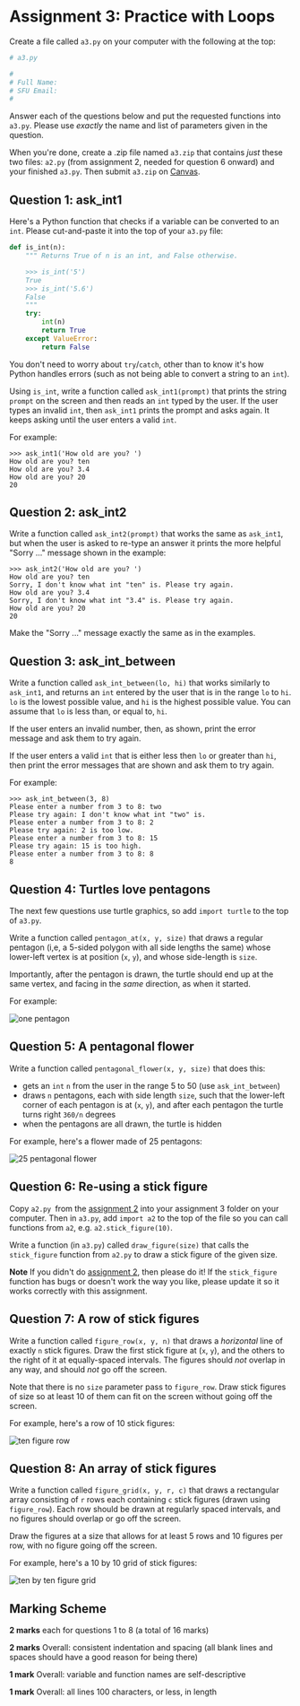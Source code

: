 # Assignment 3: Practice with Loops

Create a file called `a3.py` on your computer with the following at the top:

```python
# a3.py

#
# Full Name:
# SFU Email:
#
```

Answer each of the questions below and put the requested functions into
`a3.py`. Please use *exactly* the name and list of parameters given in the
question.

When you're done, create a .zip file named `a3.zip` that contains *just* these
two files: `a2.py` (from assignment 2, needed for question 6 onward) and your
finished `a3.py`. Then submit `a3.zip` on
[Canvas](https://canvas.sfu.ca/courses/73212).


## Question 1: ask_int1

Here's a Python function that checks if a variable can be converted to an
`int`. Please cut-and-paste it into the top of your `a3.py` file:

```python
def is_int(n):
    """ Returns True of n is an int, and False otherwise.

    >>> is_int('5')
    True
    >>> is_int('5.6')
    False
    """
    try:
        int(n)
        return True
    except ValueError:
        return False
```

You don't need to worry about `try`/`catch`, other than to know it's how
Python handles errors (such as not being able to convert a string to an
`int`).

Using `is_int`, write a function called `ask_int1(prompt)` that prints the
string `prompt` on the screen and then reads an `int` typed by the user. If
the user types an invalid `int`, then `ask_int1` prints the prompt and asks
again. It keeps asking until the user enters a valid `int`.

For example:

```
>>> ask_int1('How old are you? ')
How old are you? ten
How old are you? 3.4
How old are you? 20
20
```


## Question 2: ask_int2

Write a function called `ask_int2(prompt)` that works the same as `ask_int1`,
but when the user is asked to re-type an answer it prints the more helpful
"Sorry ..." message shown in the example:

```
>>> ask_int2('How old are you? ')
How old are you? ten
Sorry, I don't know what int "ten" is. Please try again.
How old are you? 3.4
Sorry, I don't know what int "3.4" is. Please try again.
How old are you? 20
20
```

Make the "Sorry ..." message exactly the same as in the examples.


## Question 3: ask_int_between

Write a function called `ask_int_between(lo, hi)` that works similarly to
`ask_int1`, and returns an `int` entered by the user that is in the range `lo`
to `hi`. `lo` is the lowest possible value, and `hi` is the highest possible
value. You can assume that `lo` is less than, or equal to, `hi`.

If the user enters an invalid number, then, as shown, print the error message
and ask them to try again.

If the user enters a valid `int` that is either less then `lo` or greater than
`hi`, then print the error messages that are shown and ask them to try again.

For example:

```
>>> ask_int_between(3, 8)
Please enter a number from 3 to 8: two
Please try again: I don't know what int "two" is.
Please enter a number from 3 to 8: 2
Please try again: 2 is too low.
Please enter a number from 3 to 8: 15
Please try again: 15 is too high.
Please enter a number from 3 to 8: 8
8
```

## Question 4: Turtles love pentagons

The next few questions use turtle graphics, so add `import turtle` to the top
of `a3.py`.

Write a function called `pentagon_at(x, y, size)` that draws a regular
pentagon (i,e, a 5-sided polygon with all side lengths the same) whose
lower-left vertex is at position (`x`, `y`), and whose side-length is `size`.

Importantly, after the pentagon is drawn, the turtle should end up at the same
vertex, and facing in the *same* direction, as when it started.

For example:

![one pentagon](one_pentagon.gif)


## Question 5: A pentagonal flower

Write a function called `pentagonal_flower(x, y, size)` that does this:

- gets an `int` `n` from the user in the range 5 to 50 (use `ask_int_between`)
- draws `n` pentagons, each with side length `size`, such that the lower-left
  corner of each pentagon is at (`x`, `y`), and after each pentagon the turtle
  turns right `360/n` degrees
- when the pentagons are all drawn, the turtle is hidden

For example, here's a flower made of 25 pentagons:

![25 pentagonal flower](pentagonal_flower_25.gif)


## Question 6: Re-using a stick figure

Copy `a2.py `from the [assignment 2](../a2/a2.md) into your assignment 3
folder on your computer. Then in `a3.py`, add `import a2` to the top of the
file so you can call functions from `a2`, e.g. `a2.stick_figure(10)`.

Write a function (in `a3.py`) called `draw_figure(size)` that calls the
`stick_figure` function from `a2.py` to draw a stick figure of the given size.

**Note** If you didn't do [assignment 2](../a2/a2.md), then please do it! If
the `stick_figure` function has bugs or doesn't work the way you like, please
update it so it works correctly with this assignment.


## Question 7: A row of stick figures

Write a function called `figure_row(x, y, n)` that draws a *horizontal* line
of exactly `n` stick figures. Draw the first stick figure at (`x`, `y`), and
the others to the right of it at equally-spaced intervals. The figures should
*not* overlap in any way, and should *not* go off the screen.

Note that there is no `size` parameter pass to `figure_row`. Draw stick
figures of size so at least 10 of them can fit on the screen without going off
the screen.

For example, here's a row of 10 stick figures:

![ten figure row](ten_figure_row.png)


## Question 8: An array of stick figures

Write a function called `figure_grid(x, y, r, c)` that draws a rectangular
array consisting of `r` rows each containing `c` stick figures (drawn using
`figure_row`). Each row should be drawn at regularly spaced intervals, and no
figures should overlap or go off the screen.

Draw the figures at a size that allows for at least 5 rows and 10 figures per
row, with no figure going off the screen.

For example, here's a 10 by 10 grid of stick figures:

![ten by ten figure grid](ten_by_ten_figure_grid.png)


## Marking Scheme

**2 marks** each for questions 1 to 8 (a total of 16 marks)

**2 marks** Overall: consistent indentation and spacing (all blank lines and
spaces should have a good reason for being there)

**1 mark** Overall: variable and function names are self-descriptive

**1 mark** Overall: all lines 100 characters, or less, in length
